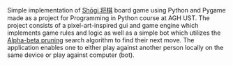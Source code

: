 Simple implementation of [Shōgi 将棋](https://en.wikipedia.org/wiki/Shogi) board game using Python
and Pygame made as a project for Programming in Python course at AGH UST. The project consists of a
pixel-art-inspired gui and game engine which implements game rules and logic as well as a simple bot
which utilizes the [Alpha-beta pruning](https://en.wikipedia.org/wiki/Alpha%E2%80%93beta_pruning)
search algorithm to find their next move. The application enables one to either play against another
person locally on the same device or play against computer (bot).